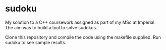 # sudoku
My solution to a C++ coursework assigned as part of my MSc at Imperial. The aim was to build a tool to solve sudokus.

Clone this repository and compile the code using the makefile supplied. Run sudoku to see sample results.
